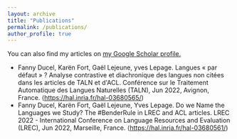 ```yaml
---
layout: archive
title: "Publications"
permalink: /publications/
author_profile: true
---
```



  You can also find my articles on <u><a href="[{{author.googlescholar}}](https://scholar.google.com/citations?user=yR-y0zIAAAAJ)">my Google Scholar profile</a>.</u>

* Fanny Ducel, Karën Fort, Gaël Lejeune, yves Lepage. Langues « par défaut » ? Analyse contrastive et diachronique des langues non citées dans les articles de TALN et d'ACL. Conférence sur le Traitement Automatique des Langues Naturelles (TALN), Jun 2022, Avignon, France. ⟨https://hal.inria.fr/hal-03680565/) 
*  Fanny Ducel, Karën Fort, Gaël Lejeune, Yves Lepage. Do we Name the Languages we Study? The #BenderRule in LREC and ACL articles. LREC 2022 - International Conference on Language Resources and Evaluation (LREC), Jun 2022, Marseille, France. ⟨https://hal.inria.fr/hal-03680561/) 
 

